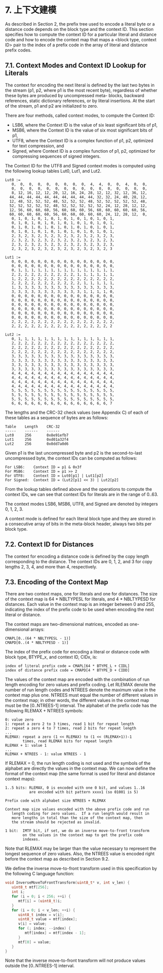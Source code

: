 # 7.  上下文建模

As described in Section 2, the prefix tree used to encode a literal byte or a distance code depends on the block type and the context ID. This section specifies how to compute the context ID for a particular literal and distance code and how to encode the context map that maps a &lt;block type, context ID&gt; pair to the index of a prefix code in the array of literal and distance prefix codes.

## 7.1.  Context Modes and Context ID Lookup for Literals

The context for encoding the next literal is defined by the last two bytes in the stream \(p1, p2, where p1 is the most recent byte\), regardless of whether these bytes are produced by uncompressed meta- blocks, backward references, static dictionary references, or by literal insertions.  At the start of the stream, p1 and p2 are initialized to zero.

There are four methods, called context modes, to compute the Context ID:

* LSB6, where the Context ID is the value of six least significant bits of p1,
* MSB6, where the Context ID is the value of six most significant bits of p1,
* UTF8, where the Context ID is a complex function of p1, p2, optimized for text compression, and
* Signed, where Context ID is a complex function of p1, p2, optimized for compressing sequences of signed integers.

The Context ID for the UTF8 and Signed context modes is computed using the following lookup tables Lut0, Lut1, and Lut2.

```
Lut0 :=
   0,  0,  0,  0,  0,  0,  0,  0,  0,  4,  4,  0,  0,  4,  0,  0,
   0,  0,  0,  0,  0,  0,  0,  0,  0,  0,  0,  0,  0,  0,  0,  0,
   8, 12, 16, 12, 12, 20, 12, 16, 24, 28, 12, 12, 32, 12, 36, 12,
  44, 44, 44, 44, 44, 44, 44, 44, 44, 44, 32, 32, 24, 40, 28, 12,
  12, 48, 52, 52, 52, 48, 52, 52, 52, 48, 52, 52, 52, 52, 52, 48,
  52, 52, 52, 52, 52, 48, 52, 52, 52, 52, 52, 24, 12, 28, 12, 12,
  12, 56, 60, 60, 60, 56, 60, 60, 60, 56, 60, 60, 60, 60, 60, 56,
  60, 60, 60, 60, 60, 56, 60, 60, 60, 60, 60, 24, 12, 28, 12,  0,
   0, 1, 0, 1, 0, 1, 0, 1, 0, 1, 0, 1, 0, 1, 0, 1,
   0, 1, 0, 1, 0, 1, 0, 1, 0, 1, 0, 1, 0, 1, 0, 1,
   0, 1, 0, 1, 0, 1, 0, 1, 0, 1, 0, 1, 0, 1, 0, 1,
   0, 1, 0, 1, 0, 1, 0, 1, 0, 1, 0, 1, 0, 1, 0, 1,
   2, 3, 2, 3, 2, 3, 2, 3, 2, 3, 2, 3, 2, 3, 2, 3,
   2, 3, 2, 3, 2, 3, 2, 3, 2, 3, 2, 3, 2, 3, 2, 3,
   2, 3, 2, 3, 2, 3, 2, 3, 2, 3, 2, 3, 2, 3, 2, 3,
   2, 3, 2, 3, 2, 3, 2, 3, 2, 3, 2, 3, 2, 3, 2, 3

Lut1 :=
   0, 0, 0, 0, 0, 0, 0, 0, 0, 0, 0, 0, 0, 0, 0, 0,
   0, 0, 0, 0, 0, 0, 0, 0, 0, 0, 0, 0, 0, 0, 0, 0,
   0, 1, 1, 1, 1, 1, 1, 1, 1, 1, 1, 1, 1, 1, 1, 1,
   2, 2, 2, 2, 2, 2, 2, 2, 2, 2, 1, 1, 1, 1, 1, 1,
   1, 2, 2, 2, 2, 2, 2, 2, 2, 2, 2, 2, 2, 2, 2, 2,
   2, 2, 2, 2, 2, 2, 2, 2, 2, 2, 2, 1, 1, 1, 1, 1,
   1, 3, 3, 3, 3, 3, 3, 3, 3, 3, 3, 3, 3, 3, 3, 3,
   3, 3, 3, 3, 3, 3, 3, 3, 3, 3, 3, 1, 1, 1, 1, 0,
   0, 0, 0, 0, 0, 0, 0, 0, 0, 0, 0, 0, 0, 0, 0, 0,
   0, 0, 0, 0, 0, 0, 0, 0, 0, 0, 0, 0, 0, 0, 0, 0,
   0, 0, 0, 0, 0, 0, 0, 0, 0, 0, 0, 0, 0, 0, 0, 0,
   0, 0, 0, 0, 0, 0, 0, 0, 0, 0, 0, 0, 0, 0, 0, 0,
   0, 0, 0, 0, 0, 0, 0, 0, 0, 0, 0, 0, 0, 0, 0, 0,
   0, 0, 0, 0, 0, 0, 0, 0, 0, 0, 0, 0, 0, 0, 0, 0,
   2, 2, 2, 2, 2, 2, 2, 2, 2, 2, 2, 2, 2, 2, 2, 2,
   2, 2, 2, 2, 2, 2, 2, 2, 2, 2, 2, 2, 2, 2, 2, 2

Lut2 :=
   0, 1, 1, 1, 1, 1, 1, 1, 1, 1, 1, 1, 1, 1, 1, 1,
   2, 2, 2, 2, 2, 2, 2, 2, 2, 2, 2, 2, 2, 2, 2, 2,
   2, 2, 2, 2, 2, 2, 2, 2, 2, 2, 2, 2, 2, 2, 2, 2,
   2, 2, 2, 2, 2, 2, 2, 2, 2, 2, 2, 2, 2, 2, 2, 2,
   3, 3, 3, 3, 3, 3, 3, 3, 3, 3, 3, 3, 3, 3, 3, 3,
   3, 3, 3, 3, 3, 3, 3, 3, 3, 3, 3, 3, 3, 3, 3, 3,
   3, 3, 3, 3, 3, 3, 3, 3, 3, 3, 3, 3, 3, 3, 3, 3,
   3, 3, 3, 3, 3, 3, 3, 3, 3, 3, 3, 3, 3, 3, 3, 3,
   4, 4, 4, 4, 4, 4, 4, 4, 4, 4, 4, 4, 4, 4, 4, 4,
   4, 4, 4, 4, 4, 4, 4, 4, 4, 4, 4, 4, 4, 4, 4, 4,
   4, 4, 4, 4, 4, 4, 4, 4, 4, 4, 4, 4, 4, 4, 4, 4,
   4, 4, 4, 4, 4, 4, 4, 4, 4, 4, 4, 4, 4, 4, 4, 4,
   5, 5, 5, 5, 5, 5, 5, 5, 5, 5, 5, 5, 5, 5, 5, 5,
   5, 5, 5, 5, 5, 5, 5, 5, 5, 5, 5, 5, 5, 5, 5, 5,
   5, 5, 5, 5, 5, 5, 5, 5, 5, 5, 5, 5, 5, 5, 5, 5,
   6, 6, 6, 6, 6, 6, 6, 6, 6, 6, 6, 6, 6, 6, 6, 7
```

The lengths and the CRC-32 check values \(see Appendix C\) of each of these tables as a sequence of bytes are as follows:

```
Table    Length    CRC-32
-----    ------    ------
Lut0     256       0x8e91efb7
Lut1     256       0xd01a32f4
Lut2     256       0x0dd7a0d6
```

Given p1 is the last uncompressed byte and p2 is the second-to-last uncompressed byte, the context IDs can be computed as follows:

```
For LSB6:    Context ID = p1 & 0x3f
For MSB6:    Context ID = p1 >> 2
For UTF8:    Context ID = Lut0[p1] | Lut1[p2]
For Signed:  Context ID = (Lut2[p1] << 3) | Lut2[p2]
```

From the lookup tables defined above and the operations to compute the context IDs, we can see that context IDs for literals are in the range of 0..63.

The context modes LSB6, MSB6, UTF8, and Signed are denoted by integers 0, 1, 2, 3.

A context mode is defined for each literal block type and they are stored in a consecutive array of bits in the meta-block header, always two bits per block type.

## 7.2.  Context ID for Distances

The context for encoding a distance code is defined by the copy length corresponding to the distance.  The context IDs are 0, 1, 2, and 3 for copy lengths 2, 3, 4, and more than 4, respectively.

## 7.3.  Encoding of the Context Map

There are two context maps, one for literals and one for distances. The size of the context map is 64 \* NBLTYPESL for literals, and 4 \* NBLTYPESD for distances.  Each value in the context map is an integer between 0 and 255, indicating the index of the prefix code to be used when encoding the next literal or distance.

The context maps are two-dimensional matrices, encoded as one- dimensional arrays:

```
CMAPL[0..(64 * NBLTYPESL - 1)]
CMAPD[0..(4 * NBLTYPESD - 1)]
```

The index of the prefix code for encoding a literal or distance code with block type, BTYPE\_x, and context ID, CIDx, is:

```
index of literal prefix code = CMAPL[64 * BTYPE_L + CIDL]
index of distance prefix code = CMAPD[4 * BTYPE_D + CIDD]
```

The values of the context map are encoded with the combination of run length encoding for zero values and prefix coding.  Let RLEMAX denote the number of run length codes and NTREES denote the maximum value in the context map plus one.  NTREES must equal the number of different values in the context map; in other words, the different values in the context map must be the \[0..NTREES-1\] interval.  The alphabet of the prefix code has the following RLEMAX + NTREES symbols:

```
0: value zero
1: repeat a zero 2 to 3 times, read 1 bit for repeat length
2: repeat a zero 4 to 7 times, read 2 bits for repeat length
...
RLEMAX: repeat a zero (1 << RLEMAX) to (1 << (RLEMAX+1))-1
        times, read RLEMAX bits for repeat length
RLEMAX + 1: value 1
...
RLEMAX + NTREES - 1: value NTREES - 1
```

If RLEMAX = 0, the run length coding is not used and the symbols of the alphabet are directly the values in the context map.  We can now define the format of the context map \(the same format is used for literal and distance context maps\):

```
1..5 bits: RLEMAX, 0 is encoded with one 0 bit, and values 1..16
           are encoded with bit pattern xxxx1 (so 01001 is 5)

Prefix code with alphabet size NTREES + RLEMAX

Context map size values encoded with the above prefix code and run
   length coding for zero values.  If a run length would result in
   more lengths in total than the size of the context map, then
   the stream should be rejected as invalid.

1 bit:  IMTF bit, if set, we do an inverse move-to-front transform
        on the values in the context map to get the prefix code
        indexes.
```

Note that RLEMAX may be larger than the value necessary to represent the longest sequence of zero values.  Also, the NTREES value is encoded right before the context map as described in Section 9.2.

We define the inverse move-to-front transform used in this specification by the following C language function:

```cpp
void InverseMoveToFrontTransform(uint8_t* v, int v_len) {
   uint8_t mtf[256];
   int i;
   for (i = 0; i < 256; ++i) {
      mtf[i] = (uint8_t)i;
   }
   for (i = 0; i < v_len; ++i) {
      uint8_t index = v[i];
      uint8_t value = mtf[index];
      v[i] = value;
      for (; index; --index) {
         mtf[index] = mtf[index - 1];
      }
      mtf[0] = value;
   }
}
```

Note that the inverse move-to-front transform will not produce values outside the \[0..NTREES-1\] interval.

